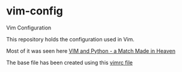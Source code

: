 # vim-config
Vim Configuration

This repository holds the configuration used in Vim.

Most of it was seen here [VIM and Python - a Match Made in Heaven](https://realpython.com/blog/python/vim-and-python-a-match-made-in-heaven/)

The base file has been created using this [vimrc file](https://github.com/j1z0/vim-config/blob/master/vimrc)
